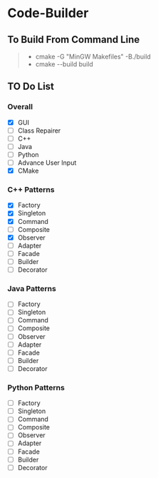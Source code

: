 # Code-Builder

## To Build From Command Line
> - cmake -G "MinGW Makefiles" -B./build
> - cmake --build build

## TO Do List

### Overall
- [X] GUI
- [ ] Class Repairer
- [ ] C++
- [ ] Java
- [ ] Python
- [ ] Advance User Input
- [x] CMake

### C++ Patterns
- [x] Factory
- [x] Singleton
- [x] Command
- [ ] Composite
- [x] Observer 
- [ ] Adapter 
- [ ] Facade 
- [ ] Builder 
- [ ] Decorator 

### Java Patterns
- [ ] Factory
- [ ] Singleton
- [ ] Command
- [ ] Composite
- [ ] Observer 
- [ ] Adapter 
- [ ] Facade 
- [ ] Builder 
- [ ] Decorator 

### Python Patterns
- [ ] Factory
- [ ] Singleton
- [ ] Command
- [ ] Composite
- [ ] Observer 
- [ ] Adapter 
- [ ] Facade 
- [ ] Builder 
- [ ] Decorator 
